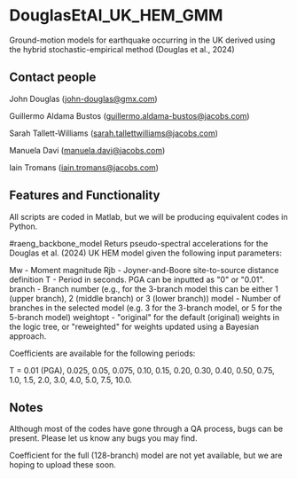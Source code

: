 # DouglasEtAl_UK_HEM_GMM
Ground-motion models for earthquake occurring in the UK derived using the hybrid stochastic-empirical method (Douglas et al., 2024)


## Contact people
John Douglas (john-douglas@gmx.com)

Guillermo Aldama Bustos (guillermo.aldama-bustos@jacobs.com)

Sarah Tallett-Williams (sarah.tallettwilliams@jacobs.com)

Manuela Davi (manuela.davi@jacobs.com)

Iain Tromans (iain.tromans@jacobs.com)


## Features and Functionality
All scripts are coded in Matlab, but we will be producing equivalent codes in Python.

#raeng_backbone_model
Returs pseudo-spectral accelerations for the Douglas et al. (2024) UK HEM model given the following input parameters:

Mw - Moment magnitude
Rjb - Joyner-and-Boore site-to-source distance definition
T - Period in seconds. PGA can be inputted as "0" or "0.01". 
branch - Branch number (e.g., for the 3-branch model this can be either 1 (upper branch), 2 (middle branch) or 3 (lower branch))
model - Number of branches in the selected model (e.g. 3 for the 3-branch model, or 5 for the 5-branch model)
weightopt - "original" for the default (original) weights in the logic tree, or "reweighted" for weights updated using a Bayesian approach. 

Coefficients are available for the following periods:

T = 0.01 (PGA), 0.025, 0.05, 0.075, 0.10, 0.15, 0.20, 0.30, 0.40, 0.50, 0.75, 1.0, 1.5, 2.0, 3.0, 4.0, 5.0, 7.5, 10.0.


## Notes
Although most of the codes have gone through a QA process, bugs can be present. 
Please let us know any bugs you may find.

Coefficient for the full (128-branch) model are not yet available, but we are hoping to upload these soon.



